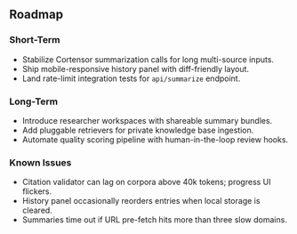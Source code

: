 ## Roadmap

### Short-Term
- Stabilize Cortensor summarization calls for long multi-source inputs.
- Ship mobile-responsive history panel with diff-friendly layout.
- Land rate-limit integration tests for `api/summarize` endpoint.

### Long-Term
- Introduce researcher workspaces with shareable summary bundles.
- Add pluggable retrievers for private knowledge base ingestion.
- Automate quality scoring pipeline with human-in-the-loop review hooks.

### Known Issues
- Citation validator can lag on corpora above 40k tokens; progress UI flickers.
- History panel occasionally reorders entries when local storage is cleared.
- Summaries time out if URL pre-fetch hits more than three slow domains.
